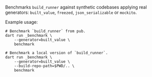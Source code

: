 Benchmarks `build_runner` against synthetic codebases applying real generators:
`built_value`, `freezed`, `json_serializable` or `mockito`.

Example usage:

```
# Benchmark `build_runner` from pub.
dart run _benchmark \
    --generator=built_value \
    benchmark

# Benchmark a local version of `build_runner`.
dart run _benchmark \
    --generator=built_value \
    --build-repo-path=$PWD/.. \
    benchmark
```
